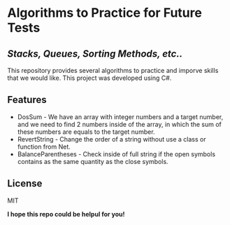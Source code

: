 ﻿# Algorithms to Practice for Future Tests
## _Stacks, Queues, Sorting Methods, etc.._

This repository provides several algorithms to practice and imporve skills that we would like. This project was developed using C#.

## Features

- DosSum - We have an array with integer numbers and a target number, and we need to find 2 numbers inside of the array, in which the sum of these numbers are equals to the target number.
- RevertString - Change the order of a string without use a class or function from Net.
- BalanceParentheses - Check inside of full string if the open symbols contains as the same quantity as the close symbols.

## License

MIT

**I hope this repo could be helpul for you!**

